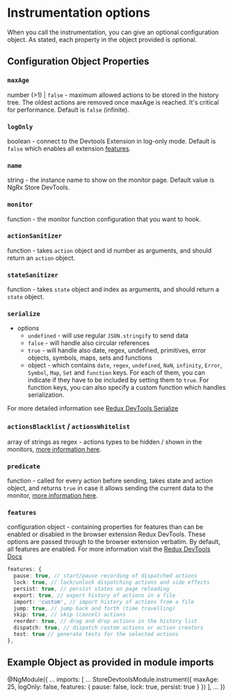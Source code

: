 # Instrumentation options

When you call the instrumentation, you can give an optional configuration object. As stated, each property in the object provided is optional.

## Configuration Object Properties

### `maxAge`

number (>1) | `false` - maximum allowed actions to be stored in the history tree. The oldest actions are removed once maxAge is reached. It's critical for performance. Default is `false` (infinite).

### `logOnly`

boolean - connect to the Devtools Extension in log-only mode. Default is `false` which enables all extension [features](https://github.com/zalmoxisus/redux-devtools-extension/blob/master/docs/API/Arguments.md#features).

### `name`

string - the instance name to show on the monitor page. Default value is NgRx Store DevTools.

### `monitor`

function - the monitor function configuration that you want to hook.

### `actionSanitizer`

function - takes `action` object and id number as arguments, and should return an `action` object.

### `stateSanitizer`

function - takes `state` object and index as arguments, and should return a `state` object.

### `serialize`

- options
  - `undefined` - will use regular `JSON.stringify` to send data
  - `false` - will handle also circular references
  - `true` - will handle also date, regex, undefined, primitives, error objects, symbols, maps, sets and functions
  - object - which contains `date`, `regex`, `undefined`, `NaN`, `infinity`, `Error`, `Symbol`, `Map`, `Set` and `function` keys. For each of them, you can indicate if they have to be included by setting them to `true`. For function keys, you can also specify a custom function which handles serialization.

For more detailed information see [Redux DevTools Serialize](https://github.com/zalmoxisus/redux-devtools-extension/blob/master/docs/API/Arguments.md#serialize)

### `actionsBlacklist` / `actionsWhitelist`

array of strings as regex - actions types to be hidden / shown in the monitors, [more information here](https://github.com/zalmoxisus/redux-devtools-extension/blob/master/docs/API/Arguments.md#actionsblacklist--actionswhitelist).

### `predicate`

function - called for every action before sending, takes state and action object, and returns `true` in case it allows sending the current data to the monitor, [more information here](https://github.com/zalmoxisus/redux-devtools-extension/blob/master/docs/API/Arguments.md#predicate).

### `features`

configuration object - containing properties for features than can be enabled or disabled in the browser extension Redux DevTools. These options are passed through to the browser extension verbatim. By default, all features are enabled. For more information visit the [Redux DevTools Docs](https://github.com/zalmoxisus/redux-devtools-extension/blob/master/docs/API/Arguments.md#features)

```typescript
features: {
  pause: true, // start/pause recording of dispatched actions
  lock: true, // lock/unlock dispatching actions and side effects    
  persist: true, // persist states on page reloading
  export: true, // export history of actions in a file
  import: 'custom', // import history of actions from a file
  jump: true, // jump back and forth (time travelling)
  skip: true, // skip (cancel) actions
  reorder: true, // drag and drop actions in the history list 
  dispatch: true, // dispatch custom actions or action creators
  test: true // generate tests for the selected actions
},
```

## Example Object as provided in module imports

<code-example header="app.module.ts">
@NgModule({
  ...
  imports: [
    ...
    StoreDevtoolsModule.instrument({
      maxAge: 25,
      logOnly: false,
      features: {
        pause: false,
        lock: true,
        persist: true
      }
    })
  ],
  ...
})
</code-example>
